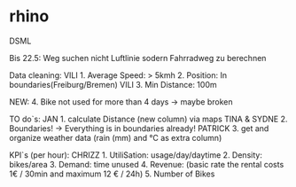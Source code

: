 # rhino
DSML

Bis 22.5: Weg suchen nicht Luftlinie sodern Fahrradweg zu berechnen

Data cleaning:
VILI 1. Average Speed: > 5kmh
2. Position: In boundaries(Freiburg/Bremen)
VILI 3. Min Distance: 100m 

NEW: 4. Bike not used for more than 4 days -> maybe broken

TO do`s:
JAN 1. calculate Distance (new column) via maps
TINA & SYDNE 2. Boundaries! -> Everything is in boundaries already! 
PATRICK 3. get and organize weather data (rain (mm) and °C as extra column)

KPI`s (per hour):
CHRIZZ 1. UtiliSation: usage/day/daytime
2. Density: bikes/area
3. Demand: time unused
4. Revenue: (basic rate the rental costs 1€ / 30min and maximum 12 € / 24h)
5. Number of Bikes